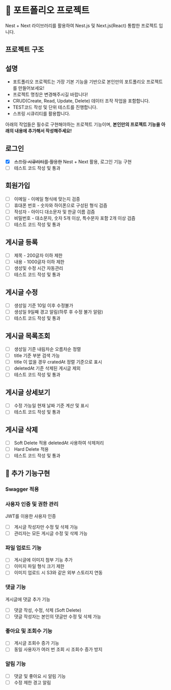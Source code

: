 # 📝 포트폴리오 프로젝트

Nest + Next 라이브러리를 활용하여 Nest.js 및 Next.js(React) 통합한 프로젝트 입니다.

## 프로젝트 구조



## 설명

- 포트폴리오 프로젝트는 가장 기본 기능을 기반으로 본인만의 포트폴리오 프로젝트를 만들어보세요!
- 프로젝트 명칭은 변경해주시길 바랍니다!
- CRUD(Create, Read, Update, Delete) 데이터 조작 작업을 포함합니다.
- TEST코드 작성 및 단위 테스트를 진행합니다.
- 스프링 시큐리티를 활용합니다.

아래의 작업들은 필수로 구현해야하는 프로젝트 기능이며,
**본인만의 프로젝트 기능을 아래의 내용에 추가해서 작성해주세요!**

## 로그인
- [x]  ~~스프링 시큐리티를 활용한~~ Nest + Next 활용, 로그인 기능 구현
- [ ]  테스트 코드 작성 및 통과

## 회원가입
- [ ]  이메일 - 이메일 형식에 맞는지 검증
- [ ]  휴대폰 번호 - 숫자와 하이폰으로 구성된 형식 검즘
- [ ]  작성자 - 아이디 대소문자 및 한글 이름 검즘
- [ ]  비밀번호 - 대소문자, 숫자 5개 이상, 특수문자 포함 2개 이상 검즘
- [ ]  테스트 코드 작성 및 통과

## 게시글 등록
- [ ]  제목 - 200글자 이하 제한
- [ ]  내용 - 1000글자 이하 제한
- [ ]  생성및 수정 시간 자동관리
- [ ]  테스트 코드 작성 및 통과

## 게시글 수정
- [ ]  생성일 기준 10일 이후 수정불가
- [ ]  생성일 9일째 경고 알림(하루 후 수정 불가 알람)
- [ ]  테스트 코드 작성 및 통과

## 게시글 목록조회
- [ ]  생성일 기준 내림차순 오름차순 정렬
- [ ]  title 기준 부분 검색 가능
- [ ]  title 이 없을 경우 cratedAt 정렬 기준으로 표시
- [ ]  deletedAt 기준 삭제된 게시글 제외
- [ ]  테스트 코드 작성 및 통과

## 게시글 상세보기
- [ ]  수정 가능일 현재 날짜 기준 계산 및 표시
- [ ]  테스트 코드 작성 및 통과

## 게시글 삭제
- [ ]  Soft Delete 적용 deletedAt 사용하여 삭제처리
- [ ]  Hard Delete 적용
- [ ]  테스트 코드 작성 및 통과

## 📌 추가 기능구현

### Swagger 적용
### 사용자 인증 및 권한 관리

JWT를 이용한 사용자 인증
- [ ]  게시글 작성자만 수정 및 삭제 가능[](https:)
- [ ]  관리자는 모든 게시글 수정 및 삭제 가능

### 파일 업로드 기능
- [ ]  게시글에 이미지 첨부 기능 추가
- [ ]  이미지 파일 형식 크기 제한
- [ ]  이미지 업로드 시 S3와 같은 외부 스토리지 연동

### 댓글 기능
게시글에 댓글 추가 기능
- [ ]  댓글 작성, 수정, 삭제 (Soft Delete)
- [ ]  댓글 작성자는 본인의 댓글만 수정 및 삭제 가능

### 좋아요 및 조회수 기능
- [ ]  게시글 조회수 증가 기능
- [ ]  동일 사용자가 여러 번 조회 시 조회수 증가 방지

### 알림 기능
- [ ]  댓글 및 좋아요 시 알림 기능
- [ ]  수정 제한 경고 알림